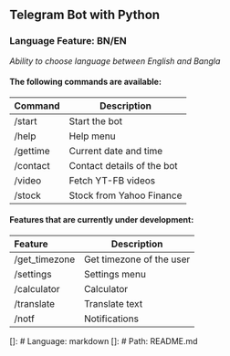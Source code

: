 ## Telegram Bot with Python

### Language Feature: BN/EN
*Ability to choose language between English and Bangla*

#### The following commands are available:
| Command | Description |
|:-------|-----------|
| /start | Start the bot |
| /help | Help menu |
| /gettime | Current date and time |
| /contact | Contact details of the bot |
| /video | Fetch YT-FB videos |
| /stock | Stock from Yahoo Finance |

#### Features that are currently under development:
| Feature | Description |
|:-------|-----------|
| /get_timezone | Get timezone of the user |
| /settings | Settings menu |
| /calculator | Calculator |
| /translate | Translate text |
| /notf | Notifications |

<!-- List all the packages used -->
[]: # Language: markdown
[]: # Path: README.md